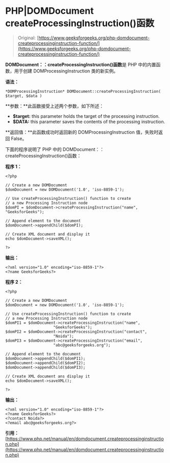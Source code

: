 # PHP|DOMDocument createProcessingInstruction()函数

> Original: [https://www.geeksforgeeks.org/php-domdocument-createprocessinginstruction-function/](https://www.geeksforgeeks.org/php-domdocument-createprocessinginstruction-function/)

**DOMDocument：：createProcessingInstruction()函数**是 PHP 中的内置函数，用于创建 DOMProcessingInstruction 类的新实例。

**语法：**

```
*DOMProcessingInstruction* DOMDocument::createProcessingInstruction( $target, $data )
```

**参数：**此函数接受上述两个参数，如下所述：

*   **$target:** this parameter holds the target of the processing instruction.
*   **$DATA:** this parameter saves the contents of the processing instruction.

**返回值：**此函数成功时返回新的 DOMProcessingInstruction 值，失败时返回 False。

下面的程序说明了 PHP 中的 DOMDocument：：createProcessingInstruction()函数：

**程序 1：**

```
<?php

// Create a new DOMDocument
$domDocument = new DOMDocument('1.0', 'iso-8859-1');

// Use createProcessingInstruction() function to create
// a new Processing Instruction node
$domPI = $domDocument->createProcessingInstruction("name", "GeeksforGeeks");

// Append element to the document
$domDocument->appendChild($domPI);

// Create XML document and display it
echo $domDocument->saveXML();

?>
```

**输出：**

```
<?xml version="1.0" encoding="iso-8859-1"?>
<?name GeeksforGeeks?>

```

**程序 2：**

```
<?php

// Create a new DOMDocument
$domDocument = new DOMDocument('1.0', 'iso-8859-1');

// Use createProcessingInstruction() function to create
// a new Processing Instruction node
$domPI1 = $domDocument->createProcessingInstruction("name",
                     "GeeksforGeeks");
$domPI2 = $domDocument->createProcessingInstruction("contact",
                     "Noida");
$domPI3 = $domDocument->createProcessingInstruction("email",
                     "abc@geeksforgeeks.org");

// Append element to the document
$domDocument->appendChild($domPI1);
$domDocument->appendChild($domPI2);
$domDocument->appendChild($domPI3);

// Create XML document ans display it
echo $domDocument->saveXML();

?>
```

**输出：**

```
<?xml version="1.0" encoding="iso-8859-1"?>
<?name GeeksforGeeks?>
<?contact Noida?>
<?email abc@geeksforgeeks.org?>

```

**引用：**[https://www.php.net/manual/en/domdocument.createprocessinginstruction.php](https://www.php.net/manual/en/domdocument.createprocessinginstruction.php)